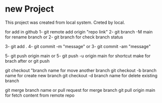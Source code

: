 # new Project
This project was created from local system.
Creted by local.

for add in github
1- git remote add origin "repo link"
2- git branch -M main for rename branch or
2- git branch for check branch status

3- git add .
4- git commit -m "message" or 
3-  git commit -am "message"

5- git push origin main or
5- git push -u origin main for shortcut make for brach after or
git push

git checkout "branch name for move another branch
git checkout -b branch name for create new branch
git checkout -d branch name for delete existing branch

git merge branch name or pull request for merge branch
git pull origin main for fetch content from remote repo